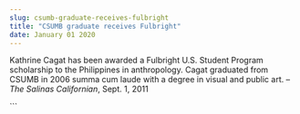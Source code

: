 ```yaml
---
slug: csumb-graduate-receives-fulbright
title: "CSUMB graduate receives Fulbright"
date: January 01 2020
---
```


 
<p>
  Kathrine Cagat has been awarded a Fulbright U.S. Student Program scholarship
  to the Philippines in anthropology. Cagat graduated from CSUMB in 2006 summa
  cum laude with a degree in visual and public art. –
  <em>The Salinas Californian</em>, Sept. 1, 2011
</p>
```
